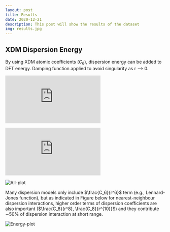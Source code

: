 ```yaml
---
layout: post
title: Results
date: 2020-12-21
description: This post will show the results of the dataset 
img: results.jpg 
---
```




## XDM Dispersion Energy

By using XDM atomic coefficients ($C_6$), dispersion energy can be added to DFT energy. Damping function applied to avoid singularity as r --> 0. 

![total_energy](http://www.sciweavers.org/tex2img.php?eq=%5Cmathcal%7BV%7D_%7Btotal%7D%28r%29%20%3D%20%5Cmathcal%7BV%7D_%7BDFT%7D%28r%29%20%2B%20%5Cmathcal%7BV%7D_%7Bdisp%7D%28r%29%0A&bc=White&fc=Black&im=jpg&fs=12&ff=arev&edit=)

![disp energy](http://www.sciweavers.org/tex2img.php?eq=%5Cmathcal%7BV%7D_%7Bdisp%2C6%7D%28r%29%20%3D%20-f_%7Bdamp%7D%28r%29%20%5Cfrac%20%7BC_6%7D%7Br%5E6%7D%0A&bc=White&fc=Black&im=jpg&fs=12&ff=arev&edit=)


![All-plot](https://github.com/NazaninRzj/Master_Project/tree/git-pages/assets/img/All-plot.jpeg?raw=true)

Many dispersion models only include $\frac{C_6}{r^6}$ term (e.g., Lennard-Jones function), but as indicated in Figure below for nearest-neighbour dispersion interactions, higher order terms of dispersion coefficients are also important ($\frac{C_8}{r^8}, \frac{C_8}{r^{10}}$) and they contribute $\sim$50$\%$ of dispersion interaction at short range.

![Energy-plot](https://github.com/NazaninRzj/Master_Project/tree/git-pages/assets/img/Energy-plot.jpeg?raw=true)
